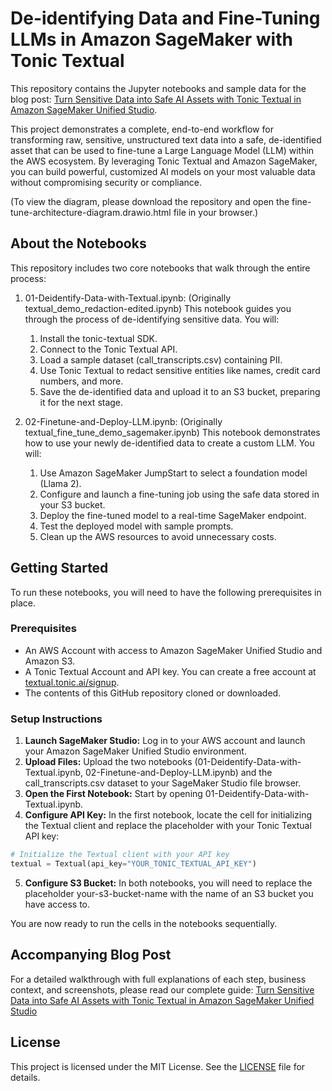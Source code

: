 # De-identifying Data and Fine-Tuning LLMs in Amazon SageMaker with Tonic Textual

This repository contains the Jupyter notebooks and sample data for the blog post: [Turn Sensitive Data into Safe AI Assets with Tonic Textual in Amazon SageMaker Unified Studio](https://textual.tonic.ai).

This project demonstrates a complete, end-to-end workflow for transforming raw, sensitive, unstructured text data into a safe, de-identified asset that can be used to fine-tune a Large Language Model (LLM) within the AWS ecosystem. By leveraging Tonic Textual and Amazon SageMaker, you can build powerful, customized AI models on your most valuable data without compromising security or compliance.

(To view the diagram, please download the repository and open the fine-tune-architecture-diagram.drawio.html file in your browser.)

## About the Notebooks

This repository includes two core notebooks that walk through the entire process:
1. 01-Deidentify-Data-with-Textual.ipynb: (Originally textual_demo_redaction-edited.ipynb)
This notebook guides you through the process of de-identifying sensitive data. You will:
    1. Install the tonic-textual SDK.
    2. Connect to the Tonic Textual API.
    3. Load a sample dataset (call_transcripts.csv) containing PII.
    4. Use Tonic Textual to redact sensitive entities like names, credit card numbers, and more.
    5. Save the de-identified data and upload it to an S3 bucket, preparing it for the next stage.

2. 02-Finetune-and-Deploy-LLM.ipynb: (Originally textual_fine_tune_demo_sagemaker.ipynb)
This notebook demonstrates how to use your newly de-identified data to create a custom LLM. You will:
    1. Use Amazon SageMaker JumpStart to select a foundation model (Llama 2).
    2. Configure and launch a fine-tuning job using the safe data stored in your S3 bucket.
    3. Deploy the fine-tuned model to a real-time SageMaker endpoint.
    4. Test the deployed model with sample prompts.
    5. Clean up the AWS resources to avoid unnecessary costs.

## Getting Started

To run these notebooks, you will need to have the following prerequisites in place.

### Prerequisites
- An AWS Account with access to Amazon SageMaker Unified Studio and Amazon S3.
- A Tonic Textual Account and API key. You can create a free account at [textual.tonic.ai/signup](https://textual.tonic.ai/signup).
- The contents of this GitHub repository cloned or downloaded.

### Setup Instructions
1. **Launch SageMaker Studio:** Log in to your AWS account and launch your Amazon SageMaker Unified Studio environment.
2. **Upload Files:** Upload the two notebooks (01-Deidentify-Data-with-Textual.ipynb, 02-Finetune-and-Deploy-LLM.ipynb) and the call_transcripts.csv dataset to your SageMaker Studio file browser.
3. **Open the First Notebook:** Start by opening 01-Deidentify-Data-with-Textual.ipynb.
4. **Configure API Key:** In the first notebook, locate the cell for initializing the Textual client and replace the placeholder with your Tonic Textual API key:
```python
# Initialize the Textual client with your API key
textual = Textual(api_key="YOUR_TONIC_TEXTUAL_API_KEY")
```
5. **Configure S3 Bucket:** In both notebooks, you will need to replace the placeholder your-s3-bucket-name with the name of an S3 bucket you have access to.

You are now ready to run the cells in the notebooks sequentially.

## Accompanying Blog Post
For a detailed walkthrough with full explanations of each step, business context, and screenshots, please read our complete guide:
[Turn Sensitive Data into Safe AI Assets with Tonic Textual in Amazon SageMaker Unified Studio](https://tonic.ai/textual)

## License
This project is licensed under the MIT License. See the [LICENSE](LICENSE) file for details.
